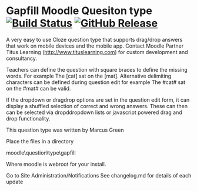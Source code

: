 # Gapfill Moodle Quesiton type [![Build Status](https://travis-ci.org/marcusgreen/moodle-qtype_gapfill.svg?branch=master)](https://travis-ci.org/marcusgreen/moodle-qtype_gapfill) [![GitHub Release](https://img.shields.io/github/release/marcusgreen/moodle-qtype_gapfill.svg)](https://github.com/marcusgreen//moodle-qtype_gapfill/releases)

A very easy to use Cloze question type that supports drag/drop answers that work on mobile devices and the mobile app. Contact Moodle Partner Titus Learning (http://www.tituslearning.com) for custom development and consultancy.

Teachers can define the question with square braces to define the missing words. For example The [cat] sat on the [mat].
Alternative delimiting characters can be defined during question edit for example The #cat# sat on the #mat# can be valid.

If the dropdown or dragdrop options are set in the question edit form, it can display a shuffled selection  of correct and
wrong answers. These can then can be selected via dropddropdown lists or javascript powered drag and drop functionality.

This question type was written by Marcus Green


Place the files in a directory

moodle\question\type\gapfill

Where moodle is webroot for your install.

Go to Site Administration/Notifications
See changelog.md for details of each update
